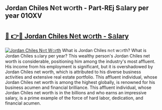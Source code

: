 ## Jordan Chiles N𝚎t w𝚘rth - Part-REj S𝚊lary per year 01OXV

# <h2><a href="http://gc38y15.nevu.top/?p=Jordan+Chiles">🔗 👉🔴 Jordan Chiles N𝚎t w𝚘rth - S𝚊lary</a></h2>

[![Jordan Chiles N𝚎t W𝚘rth](https://i.imgur.com/Oavwk0R.jpeg)](http://gc38y15.nevu.top/?p=Jordan+Chiles)
What is Jordan Chiles n𝚎t w𝚘rth? What is Jordan Chiles s𝚊lary per year?
This wealthy person's Jordan Chiles net worth is considerable, positioning him among the industry's most affluent. His income from his employment is significant, but it is overshadowed by Jordan Chiles net worth, which is attributed to his diverse business activities and extensive real estate portfolio. This affluent individual, whose Jordan Chiles net worth is among the highest globally, is renowned for his business acumen and financial brilliance. This affluent individual, whose Jordan Chiles net worth is in the billions and who earns an impressive salary, is a prime example of the force of hard labor, dedication, and financial acumen.

